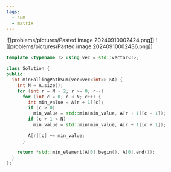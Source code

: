 ```yaml
---
tags:
  - sum
  - matrix
---
```

![[problems/pictures/Pasted image 20240910002424.png]]
![[problems/pictures/Pasted image 20240910002436.png]]

```c++
template <typename T> using vec = std::vector<T>;

class Solution {
public:
  int minFallingPathSum(vec<vec<int>> &A) {
    int N = A.size();
    for (int r = N - 2; r >= 0; r--)
      for (int c = 0; c < N; c++) {
        int min_value = A[r + 1][c];
        if (c > 0)
          min_value = std::min(min_value, A[r + 1][c - 1]);
        if (c + 1 < N)
          min_value = std::min(min_value, A[r + 1][c + 1]);

        A[r][c] += min_value;
      }

    return *std::min_element(A[0].begin(), A[0].end());
  }
};
```